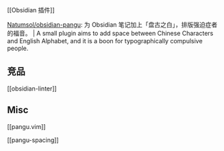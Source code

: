 


[[Obsidian 插件]]


[Natumsol/obsidian-pangu](https://github.com/Natumsol/obsidian-pangu): 为 Obsidian 笔记加上「盘古之白」，排版强迫症者的福音。 | A small plugin aims to add space between Chinese Characters and English Alphabet, and it is a boon for typographically compulsive people.


## 竞品

[[obsidian-linter]]


## Misc

[[pangu.vim]]

[[pangu-spacing]]



